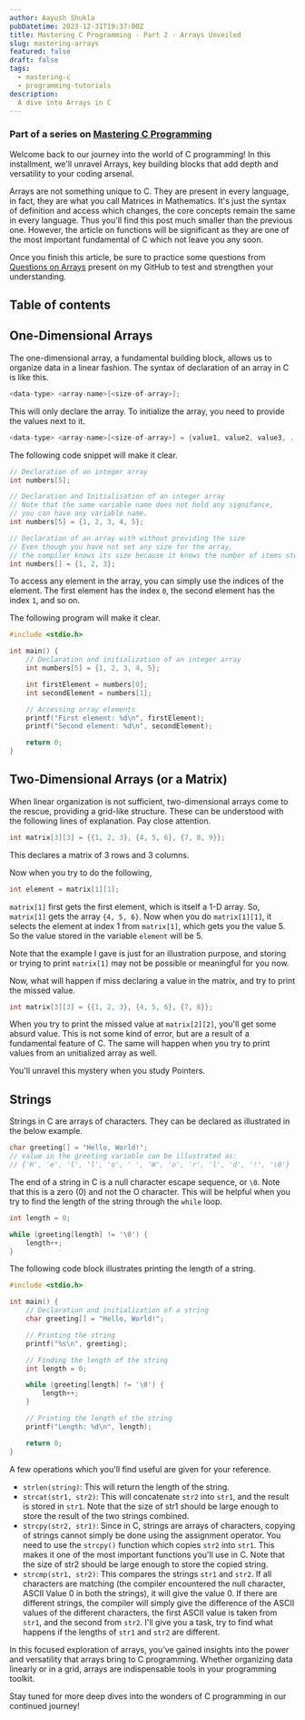 ```yaml
---
author: Aayush Shukla
pubDatetime: 2023-12-31T19:37:00Z
title: Mastering C Programming - Part 2 - Arrays Unveiled
slug: mastering-arrays
featured: false
draft: false
tags:
  - mastering-c
  - programming-tutorials
description:
  A dive into Arrays in C
---
```


### Part of a series on [Mastering C Programming](http://blog.a2ys.dev/tags/mastering-c)

Welcome back to our journey into the world of C programming! In this installment, we'll unravel Arrays, key building blocks that add depth and versatility to your coding arsenal.

Arrays are not something unique to C. They are present in every language, in fact, they are what you call Matrices in Mathematics. It's just the syntax of definition and access which changes, the core concepts remain the same in every language. Thus you'll find this post much smaller than the previous one. However, the article on functions will be significant as they are one of the most important fundamental of C which not leave you any soon.

Once you finish this article, be sure to practice some questions from [Questions on Arrays](https://github.com/a2ys/learning-cpp?tab=readme-ov-file#arrays) present on my GitHub to test and strengthen your understanding.

## Table of contents

## One-Dimensional Arrays

The one-dimensional array, a fundamental building block, allows us to organize data in a linear fashion. The syntax of declaration of an array in C is like this.

```c
<data-type> <array-name>[<size-of-array>];
```

This will only declare the array. To initialize the array, you need to provide the values next to it.

```c
<data-type> <array-name>[<size-of-array>] = {value1, value2, value3, ...};
```

The following code snippet will make it clear.

```c
// Declaration of an integer array
int numbers[5];

// Declaration and Initialisation of an integer array
// Note that the same variable name does not hold any signifance,
// you can have any variable name.
int numbers[5] = {1, 2, 3, 4, 5};

// Declaration of an array with without providing the size
// Even though you have not set any size for the array,
// the compiler knows its size because it knows the number of items stored inside it.
int numbers[] = {1, 2, 3};
```

To access any element in the array, you can simply use the indices of the element. The first element has the index `0`, the second element has the index `1`, and so on.

The following program will make it clear.

```c
#include <stdio.h>

int main() {
    // Declaration and initialization of an integer array
    int numbers[5] = {1, 2, 3, 4, 5};

    int firstElement = numbers[0];
    int secondElement = numbers[1];

    // Accessing array elements
    printf("First element: %d\n", firstElement);
    printf("Second element: %d\n", secondElement);

    return 0;
}
```

## Two-Dimensional Arrays (or a Matrix)

When linear organization is not sufficient, two-dimensional arrays come to the rescue, providing a grid-like structure. These can be understood with the following lines of explanation. Pay close attention.

```c
int matrix[3][3] = {{1, 2, 3}, {4, 5, 6}, {7, 8, 9}};
```

This declares a matrix of 3 rows and 3 columns.

Now when you try to do the following,

```c
int element = matrix[1][1];
```

`matrix[1]` first gets the first element, which is itself a 1-D array. So, `matrix[1]` gets the array `{4, 5, 6}`. Now when you do `matrix[1][1]`, it selects the element at index 1 from `matrix[1]`, which gets you the value 5. So the value stored in the variable `element` will be 5.

Note that the example I gave is just for an illustration purpose, and storing or trying to print `matrix[1]` may not be possible or meaningful for you now.

Now, what will happen if miss declaring a value in the matrix, and try to print the missed value.

```c
int matrix[3][3] = {{1, 2, 3}, {4, 5, 6}, {7, 8}};
```

When you try to print the missed value at `matrix[2][2]`, you'll get some absurd value. This is not some kind of error, but are a result of a fundamental feature of C. The same will happen when you try to print values from an unitialized array as well.

You'll unravel this mystery when you study Pointers.

## Strings

Strings in C are arrays of characters. They can be declared as illustrated in the below example.

```c
char greeting[] = "Hello, World!";
// value in the greeting variable can be illustrated as:
// {'H', 'e', 'l', 'l', 'o', ' ', 'W', 'o', 'r', 'l', 'd', '!', '\0'}
```

The end of a string in C is a null character escape sequence, or `\0`. Note that this is a zero (0) and not the O character. This will be helpful when you try to find the length of the string through the `while` loop.

```c
int length = 0;

while (greeting[length] != '\0') {
    length++;
}
```

The following code block illustrates printing the length of a string.

```c
#include <stdio.h>

int main() {
    // Declaration and initialization of a string
    char greeting[] = "Hello, World!";

    // Printing the string
    printf("%s\n", greeting);

    // Finding the length of the string
    int length = 0;

    while (greeting[length] != '\0') {
        length++;
    }

    // Printing the length of the string
    printf("Length: %d\n", length);

    return 0;
}
```

A few operations which you'll find useful are given for your reference.

- `strlen(string)`: This will return the length of the string.
- `strcat(str1, str2)`: This will concatenate `str2` into `str1`, and the result is stored in `str1`. Note that the size of str1 should be large enough to store the result of the two strings combined.
- `strcpy(str2, str1)`: Since in C, strings are arrays of characters, copying of strings cannot simply be done using the assignment operator. You need to use the `strcpy()` function which copies `str2` into `str1`. This makes it one of the most important functions you'll use in C. Note that the size of str2 should be large enough to store the copied string.
- `strcmp(str1, str2)`: This compares the strings `str1` and `str2`. If all characters are matching (the compiler encountered the null character, ASCII Value 0 in both the strings), it will give the value 0. If there are different strings, the compiler will simply give the difference of the ASCII values of the different characters, the first ASCII value is taken from `str1`, and the second from `str2`. I'll give you a task, try to find what happens if the lengths of `str1` and `str2` are different.

In this focused exploration of arrays, you've gained insights into the power and versatility that arrays bring to C programming. Whether organizing data linearly or in a grid, arrays are indispensable tools in your programming toolkit.

Stay tuned for more deep dives into the wonders of C programming in our continued journey!
